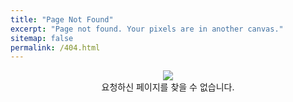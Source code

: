 ```yaml
---
title: "Page Not Found"
excerpt: "Page not found. Your pixels are in another canvas."
sitemap: false
permalink: /404.html
---
```


<center>
<img src="{{site.url}}/images/404error.png">
<br>
요청하신 페이지를 찾을 수 없습니다.
</center>
